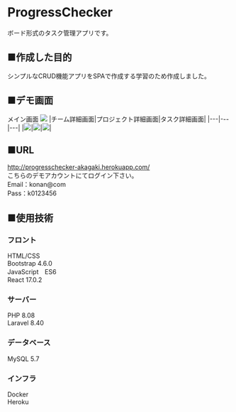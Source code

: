 # ProgressChecker
ボード形式のタスク管理アプリです。

## ■作成した目的
シンプルなCRUD機能アプリをSPAで作成する学習のため作成しました。

## ■デモ画面
メイン画面
<img src="https://user-images.githubusercontent.com/85749854/130179582-b47bca5b-544f-4e94-9471-4935df5a5d9d.png">
|チーム詳細画面|プロジェクト詳細画面|タスク詳細画面|
|---|---|---|
|<img src="https://user-images.githubusercontent.com/85749854/130179674-4edd46ad-8997-4241-9cba-ccf61836726d.png">|<img src="https://user-images.githubusercontent.com/85749854/130179757-4ca30bfc-53ed-41ea-a42c-6baf521c7e9e.png">|<img src="https://user-images.githubusercontent.com/85749854/130179804-56db77c7-62f4-449b-b66f-d28753cf82c4.png">|

## ■URL
http://progresschecker-akagaki.herokuapp.com/  
こちらのデモアカウントにてログイン下さい。  
Email：konan@com  
Pass：k0123456 

## ■使用技術
### フロント
HTML/CSS  
Bootstrap 4.6.0  
JavaScript　ES6  
React 17.0.2  
### サーバー
PHP 8.08  
Laravel 8.40  
### データベース 
MySQL 5.7
### インフラ 
Docker  
Heroku

